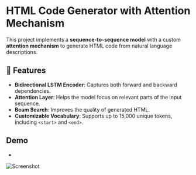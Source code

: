 # HTML Code Generator with Attention Mechanism

This project implements a **sequence-to-sequence model** with a custom **attention mechanism** to generate HTML code from natural language descriptions.

## 🚀 Features
- **Bidirectional LSTM Encoder**: Captures both forward and backward dependencies.
- **Attention Layer**: Helps the model focus on relevant parts of the input sequence.
- **Beam Search**: Improves the quality of generated HTML.
- **Customizable Vocabulary**: Supports up to 15,000 unique tokens, including `<start>` and `<end>`.

## Demo
-

![Screenshot](https://github.com/user-attachments/assets/9f9ac2ac-ddd2-4a56-9cb9-cfb77ac21c13)



